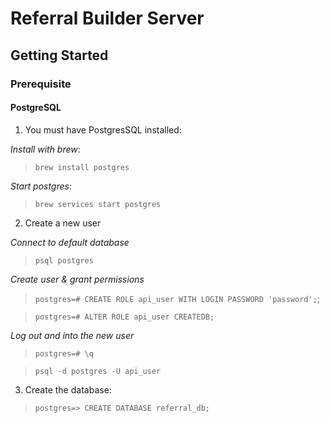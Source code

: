 # Referral Builder Server

## Getting Started

### Prerequisite

#### PostgreSQL

1. You must have PostgresSQL installed:

*Install with brew*:
>`brew install postgres`

*Start postgres*:
>`brew services start postgres`

2. Create a new user

*Connect to default database*
>`psql postgres`

*Create user & grant permissions*
>`postgres=# CREATE ROLE api_user WITH LOGIN PASSWORD 'password';`;

>`postgres=# ALTER ROLE api_user CREATEDB;`

*Log out and into the new user*
>`postgres=# \q`

>`psql -d postgres -U api_user`

3. Create the database:

>`postgres=> CREATE DATABASE referral_db;`
